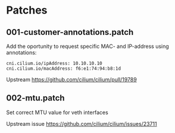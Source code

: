 # Patches

## 001-customer-annotations.patch

Add the oportunity to request specific MAC- and IP-address using annotations:

    cni.cilium.io/ipAddress: 10.10.10.10
    cni.cilium.io/macAddress: f6:e1:74:94:b8:1d

Upstream <https://github.com/cilium/cilium/pull/19789>

## 002-mtu.patch

Set correct MTU value for veth interfaces

Upstream issue <https://github.com/cilium/cilium/issues/23711>
